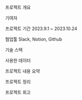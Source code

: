 프로젝트 개요

기여자

프로젝트 기간
2023.9.1 ~ 2023.10.24

협업툴
Slack, Notion, Github

기술 스택

사용한 데이터

프로젝트 내용 요약

프로젝트 정리

프로젝트 회고
